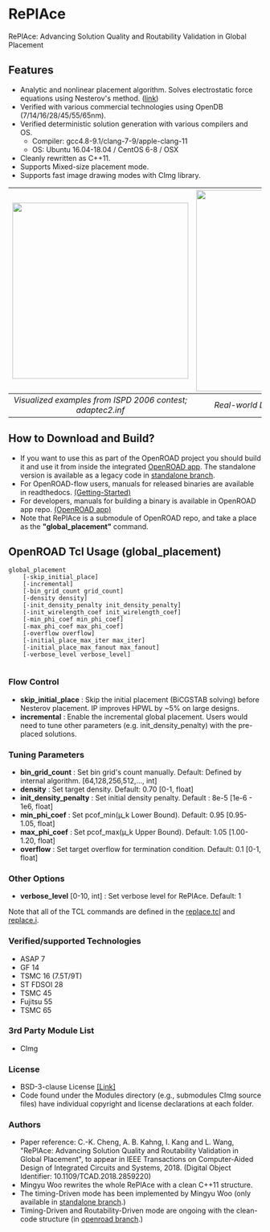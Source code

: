 # RePlAce
RePlAce: Advancing Solution Quality and Routability Validation in Global Placement

## Features
- Analytic and nonlinear placement algorithm. Solves electrostatic force equations using Nesterov's method. ([link](https://cseweb.ucsd.edu/~jlu/papers/eplace-todaes14/paper.pdf))
- Verified with various commercial technologies using OpenDB (7/14/16/28/45/55/65nm).
- Verified deterministic solution generation with various compilers and OS. 
  * Compiler: gcc4.8-9.1/clang-7-9/apple-clang-11
  * OS: Ubuntu 16.04-18.04 / CentOS 6-8 / OSX 
- Cleanly rewritten as C++11.
- Supports Mixed-size placement mode.
- Supports fast image drawing modes with CImg library.

| <img src="/doc/image/adaptec2.inf.gif" width=350px> | <img src="/doc/image/coyote_TSMC16.gif" width=400px> | 
|:--:|:--:|
| *Visualized examples from ISPD 2006 contest; adaptec2.inf* |*Real-world Design: Coyote (TSMC16 7.5T)* |

## How to Download and Build?
- If you want to use this as part of the OpenROAD project you should build it and use it from inside the integrated [OpenROAD app](https://github.com/The-OpenROAD-Project/OpenROAD). The standalone version is available as a legacy code in [standalone branch](https://github.com/The-OpenROAD-Project/RePlAce/tree/standalone).
- For OpenROAD-flow users, manuals for released binaries are available in readthedocs. [(Getting-Started)](https://openroad.readthedocs.io/en/latest/user/getting-started.html)
- For developers, manuals for building a binary is available in OpenROAD app repo. [(OpenROAD app)](https://github.com/The-OpenROAD-Project/OpenROAD) 
- Note that RePlAce is a submodule of OpenROAD repo, and take a place as the **"global_placement"** command. 


## OpenROAD Tcl Usage (global_placement)

```
global_placement
    [-skip_initial_place]
    [-incremental]
    [-bin_grid_count grid_count]
    [-density density]
    [-init_density_penalty init_density_penalty]
    [-init_wirelength_coef init_wirelength_coef]
    [-min_phi_coef min_phi_coef]
    [-max_phi_coef max_phi_coef]
    [-overflow overflow]
    [-initial_place_max_iter max_iter]
    [-initial_place_max_fanout max_fanout]
    [-verbose_level verbose_level]
  
```

### Flow Control
* __skip_initial_place__ : Skip the initial placement (BiCGSTAB solving) before Nesterov placement. IP improves HPWL by ~5% on large designs.
* __incremental__ : Enable the incremental global placement. Users would need to tune other parameters (e.g. init_density_penalty) with the pre-placed solutions. 

### Tuning Parameters
* __bin_grid_count__ : Set bin grid's count manually. Default: Defined by internal algorithm. [64,128,256,512,..., int]
* __density__ : Set target density. Default: 0.70 [0-1, float]
* __init_density_penalty__ : Set initial density penalty. Default : 8e-5 [1e-6 - 1e6, float]
* __min_phi_coef__ : Set pcof_min(µ_k Lower Bound). Default: 0.95 [0.95-1.05, float]
* __max_phi_coef__ : Set pcof_max(µ_k Upper Bound). Default: 1.05 [1.00-1.20, float]
* __overflow__ : Set target overflow for termination condition. Default: 0.1 [0-1, float]

### Other Options
* __verbose_level__ [0-10, int] : Set verbose level for RePlAce. Default: 1

Note that all of the TCL commands are defined in the [replace.tcl](../src/replace.tcl) and [replace.i](../src/replace.i).

### Verified/supported Technologies
* ASAP 7
* GF 14
* TSMC 16 (7.5T/9T)
* ST FDSOI 28
* TSMC 45
* Fujitsu 55
* TSMC 65

### 3rd Party Module List
* CImg
    
### License
* BSD-3-clause License [[Link]](LICENSE)
* Code found under the Modules directory (e.g., submodules CImg source files) have individual copyright and license declarations at each folder.


### Authors
- Paper reference: C.-K. Cheng, A. B. Kahng, I. Kang and L. Wang, "RePlAce: Advancing Solution Quality and Routability Validation in Global Placement", to appear in IEEE Transactions on Computer-Aided Design of Integrated Circuits and Systems, 2018.  (Digital Object Identifier: 10.1109/TCAD.2018.2859220)
- Mingyu Woo rewrites the whole RePlAce with a clean C++11 structure.
- The timing-Driven mode has been implemented by Mingyu Woo (only available in [standalone branch](https://github.com/The-OpenROAD-Project/RePlAce/tree/standalone).)
- Timing-Driven and Routability-Driven mode are ongoing with the clean-code structure (in [openroad branch](https://github.com/The-OpenROAD-Project/RePlAce/tree/openroad).)
